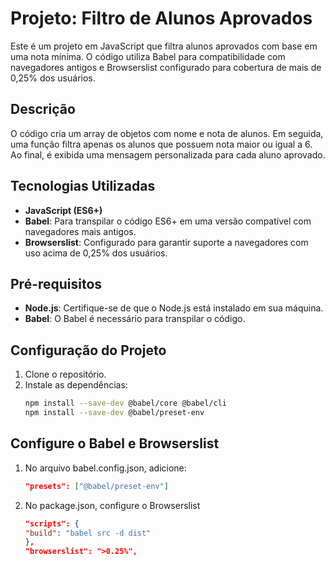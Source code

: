 # Projeto: Filtro de Alunos Aprovados

Este é um projeto em JavaScript que filtra alunos aprovados com base em uma nota mínima. O código utiliza Babel para compatibilidade com navegadores antigos e Browserslist configurado para cobertura de mais de 0,25% dos usuários.

## Descrição

O código cria um array de objetos com nome e nota de alunos. Em seguida, uma função filtra apenas os alunos que possuem nota maior ou igual a 6. Ao final, é exibida uma mensagem personalizada para cada aluno aprovado.

## Tecnologias Utilizadas

- **JavaScript (ES6+)**
- **Babel**: Para transpilar o código ES6+ em uma versão compatível com navegadores mais antigos.
- **Browserslist**: Configurado para garantir suporte a navegadores com uso acima de 0,25% dos usuários.

## Pré-requisitos

- **Node.js**: Certifique-se de que o Node.js está instalado em sua máquina.
- **Babel**: O Babel é necessário para transpilar o código. 

## Configuração do Projeto

1. Clone o repositório.
2. Instale as dependências:
   ```bash
   npm install --save-dev @babel/core @babel/cli
   npm install --save-dev @babel/preset-env

## Configure o Babel e Browserslist

1. No arquivo babel.config.json, adicione:

    ```json
    "presets": ["@babel/preset-env"]

2. No package.json, configure o Browserslist

    ```json
    "scripts": {
    "build": "babel src -d dist"
    },
    "browserslist": ">0.25%",